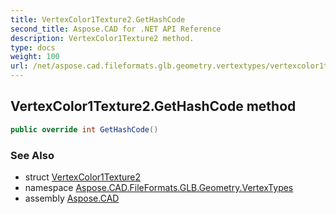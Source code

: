 ```yaml
---
title: VertexColor1Texture2.GetHashCode
second_title: Aspose.CAD for .NET API Reference
description: VertexColor1Texture2 method. 
type: docs
weight: 100
url: /net/aspose.cad.fileformats.glb.geometry.vertextypes/vertexcolor1texture2/gethashcode/
---
```

## VertexColor1Texture2.GetHashCode method

```csharp
public override int GetHashCode()
```

### See Also

* struct [VertexColor1Texture2](../)
* namespace [Aspose.CAD.FileFormats.GLB.Geometry.VertexTypes](../../vertexcolor1texture2/)
* assembly [Aspose.CAD](../../../)


